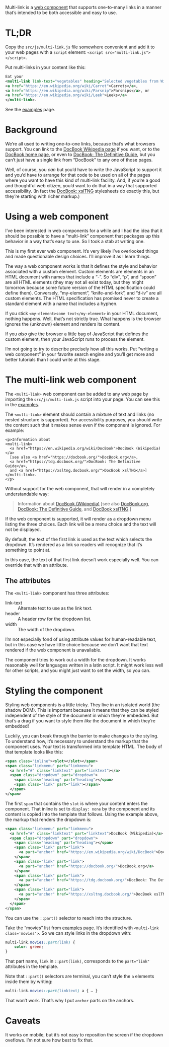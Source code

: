 Multi-link is a [web component](https://developer.mozilla.org/en-US/docs/Web/Web_Components)
that supports one-to-many links in a manner that’s intended to be both
accessible and easy to use.

# TL;DR

Copy the `src/js/multi-link.js` file somewhere convenient and add it to
your web pages with a `script` element: `<script src="multi-link.js"></script>`.

Put multi-links in your content like this:

``` xml
Eat your
<multi-link link-text="vegetables" heading="Selected vegetables from Wikipedia">
<a href="https://en.wikipedia.org/wiki/Carrot">Carrots</a>,
<a href="https://en.wikipedia.org/wiki/Parsnip">Parsnips</a>, or
<a href="https://en.wikipedia.org/wiki/Leek">Leeks</a>
</multi-link>.
```

See the [examples](https://github.com/ndw/multi-link) page.

# Background

We’re all used to writing one-to-one links, because that’s what browsers support.
You can link to the
[DocBook Wikipedia page](https://en.wikipedia.org/wiki/DocBook) if you want,
or to the [DocBook home page](https://docbook.org/), or even to
[DocBook: The Definitive Guide](https://tdg.docbook.org/), but you can’t
just have a single link from “DocBook” to any one of those pages.

Well, of course, you *can* but you’d have to write the JavaScript to
support it and you’d have to arrange for that code to be used on all
of the pages where you want to have this kind of multi-link facility.
And, if you’re a good and thoughtful web citizen, you’d want to do
that in a way that supported accessibility.
(In fact the [DocBook: xslTNG](https://xsltng.docbook.org/)
stylesheets do exactly this, but they’re starting with richer markup.)

# Using a web component

I’ve been interested in web components for a while and I had the idea
that it should be possible to have a “multi-link” component that
packages up this behavior in a way that’s easy to use. So I took a
stab at writing one.

This is my first ever web component. It’s very likely I’ve overlooked
things and made questionable design choices. I’ll improve it as I
learn things.

The way a web component works is that it defines the style and
behavior associated with a custom element. Custom elements are
elements in an HTML document with names that include a “-”. So “div”,
“p”, and “spoon” are all HTML elements (they may not all exist today,
but they might tomorrow because some future version of the HTML
specification could define them). Conversely, “my-element”,
“knife-and-fork”, and “d-iv” are all custom elements. The HTML
specification has promised never to create a standard element with a
name that includes a hyphen.

If you stick `<my-element>some text</my-element>` in your HTML
document, nothing happens. Well, that’s not strictly true. What
happens is the browser ignores the (unknown) element and renders its
content.

If you *also* give the browser a little bag of JavaScript that defines
the custom element, then your JavaScript runs to process the element.

I’m not going to try to describe precisely how all this works. Put
“writing a web component” in your favorite search engine and you’ll
get more and better tutorials than I could write at this stage.

# The multi-link web component

The `<multi-link>` web component can be added to any web page by
importing the `src/js/multi-link.js` script into your page. You can
see this in the [examples](https://github.com/ndw/multi-link).

The `<multi-link>` element should contain a mixture of text and links
(no nested structure is supported). For accessibility purposes, you
should write the content such that it makes sense even if the
component is ignored. For example:

```
<p>Information about
<multi-link>
  <a href="https://en.wikipedia.org/wiki/DocBook">DocBook (Wikipedia)</a>
  [see also <a href="https://docbook.org/">DocBook.org</a>,
  <a href="https://tdg.docbook.org/">DocBook: The Definitive Guide</a>,
  and <a href="https://xsltng.docbook.org/">DocBook xslTNG</a>]
</multi-link>.
</p>
```

Without support for the web component, that will render in a
completely understandable way:

> Information about
> [DocBook (Wikipedia)](https://en.wikipedia.org/wiki/DocBook)
> [see also [DocBook.org](https://docbook.org/),
> [DocBook: The Definitive Guide](https://tdg.docbook.org/"),
> and [DocBook xslTNG](https://xsltng.docbook.org/).]

If the web component *is* supported, it will render as a dropdown menu
listing the three choices. Each link will be a menu choice and the
text will not be displayed.

By default, the text of the first link is used as the text which
selects the dropdown. It’s rendered as a link so readers will
recognize that it’s something to point at.

In this case, the text of that first link doesn’t work especially
well. You can override that with an attribute.

## The attributes

The `<multi-link>` component has three attributes:

<dl>
<dt>link-text</dt>
<dd>Alternate text to use as the link text.</dd>
<dt>header</dt>
<dd>A header row for the dropdown list.</dd>
<dt>width</dt>
<dd>The width of the dropdown.</dd>
</dl>

I’m not especially fond of using attribute values for human-readable
text, but in this case we have little choice because we don’t want
that text rendered if the web component is unavailable.

The component tries to work out a width for the dropdown. It works
reasonably well for languages written in a latin script. It might work
less well for other scripts, and you might just want to set the width,
so you can.

# Styling the component

Styling web components is a little tricky. They live in an isolated
world (the shadow DOM). This is important because it means that they
can be styled independent of the style of the document in which
they’re embedded. But that’s a drag if you want to style them *like*
the document in which they’re embedded!

Luckily, you can break through the barrier to make changes to the
styling. To understand how, it’s necessary to understand the markup
that the component uses. Your text is transformed into template HTML.
The body of that template looks like this:

``` xml
<span class="inline"><slot></slot></span>
<span class="linkmenu" part="linkmenu">
  <a href="#" class="linktext" part="linktext"></a>
  <span class="dropdown" part="dropdown">
    <span class="heading" part="heading"></span>
    <span class="link" part="link"></span>
  </span>
</span>
```

The first `span` that contains the `slot` is where your content enters
the component. That inline is set to `display: none` by the component
and its content is copied into the template that follows. Using the
example above, the markup that renders the dropdown is:

``` xml
<span class="linkmenu" part="linkmenu">
  <a href="#" class="linktext" part="linktext">DocBook (Wikipedia)</a>
  <span class="dropdown" part="dropdown">
    <span class="heading" part="heading"></span>
    <span class="link" part="link">
      <a part="anchor" href="https://en.wikipedia.org/wiki/DocBook">DocBook (Wikipedia)</a>
    </span>
    <span class="link" part="link">
      <a part="anchor" href="https://docbook.org/">DocBook.org</a>
    </span>
    <span class="link" part="link">
      <a part="anchor" href="https://tdg.docbook.org/">DocBook: The Definitive Guide</a>
    </span>
    <span class="link" part="link">
      <a part="anchor" href="https://xsltng.docbook.org/">DocBook xslTNG</a>
    </span>
  </span>
</span>
```

You can use the `::part()` selector to reach into the structure.

Take the “movies” list from [examples](https://github.com/ndw/multi-link) page. It’s identified with
`<multi-link class='movies'>`. So we can style links in the dropdown with:

``` css
multi-link.movies::part(link) {
    color: green;
}
```

That part name, `link` in `::part(link)`, corresponds to the `part="link"` attributes in
the template.

Note that `::part()` selectors are terminal, you can’t style the `a`
elements inside them by writing:

``` css
multi-link.movies::part(linktext) a { … }
```

That won’t work. That’s why I put `anchor` parts on the anchors.

# Caveats

It works on mobile, but it’s not easy to reposition the screen if the
dropdown oveflows. I’m not sure how best to fix that.
